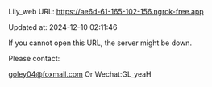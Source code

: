 Lily_web URL: https://ae6d-61-165-102-156.ngrok-free.app

Updated at: 2024-12-10 02:11:46

If you cannot open this URL, the server might be down.

Please contact: 

goley04@foxmail.com Or Wechat:GL_yeaH